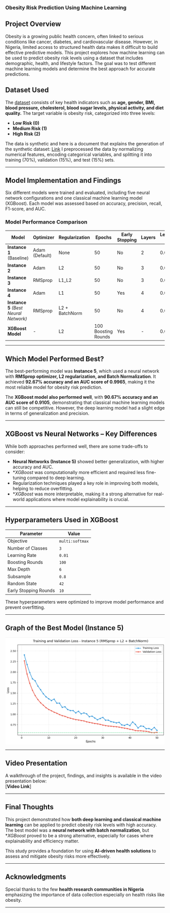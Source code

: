 ### **Obesity Risk Prediction Using Machine Learning**  

## **Project Overview**  
Obesity is a growing public health concern, often linked to serious conditions like cancer, diabetes, and cardiovascular disease. However, in Nigeria, limited access to structured health data makes it difficult to build effective predictive models. This project explores how machine learning can be used to predict obesity risk levels using a dataset that includes demographic, health, and lifestyle factors. The goal was to test different machine learning models and determine the best approach for accurate predictions.  

## **Dataset Used**  
The [dataset](https://docs.google.com/spreadsheets/d/1KE9EiEeupSl6o1Me1GdlqV4h3VIpD3_lOOwZ0sKcxP8/edit?usp=sharing) consists of key health indicators such as **age, gender, BMI, blood pressure, cholesterol, blood sugar levels, physical activity, and diet quality.** The target variable is obesity risk, categorized into three levels:  
- **Low Risk (0)**  
- **Medium Risk (1)**  
- **High Risk (2)**  

The data is synthetic and here is a document that explains the generation of the synthetic dataset: [Link](https://docs.google.com/document/d/1ILz1-6Ef8_rBtbUFg1d3rqaP5tDzqSmBKqNjcanc52c/edit?usp=sharing)
I preprocessed the data by normalizing numerical features, encoding categorical variables, and splitting it into training (70%), validation (15%), and test (15%) sets.  

---

## **Model Implementation and Findings**  
Six different models were trained and evaluated, including five neural network configurations and one classical machine learning model (XGBoost). Each model was assessed based on accuracy, precision, recall, F1-score, and AUC.  

### **Model Performance Comparison**  

| Model | Optimizer | Regularization | Epochs | Early Stopping | Layers | Learning Rate | Accuracy | F1 Score | Recall | Precision | AUC |
|--------|------------|---------------|--------|---------------|--------|--------------|----------|----------|--------|-----------|------|
| **Instance 1** (Baseline) | Adam (Default) | None | 50 | No | 2 | 0.001 | 89.33% | 0.9329 | 0.9333 | 0.9341 | 0.9939 |
| **Instance 2** | Adam | L2 | 50 | No | 3 | 0.001 | 90.67% | 0.9404 | 0.9400 | 0.9412 | 0.9861 |
| **Instance 3** | RMSprop | L1_L2 | 50 | No | 3 | 0.0005 | 84.67% | 0.7958 | 0.8400 | 0.8105 | 0.9965 |
| **Instance 4** | Adam | L1 | 50 | Yes | 4 | 0.0007 | 88.00% | 0.8701 | 0.8800 | 0.8762 | 0.9861 |
| **Instance 5** *(Best Neural Network)* | RMSprop | L2 + BatchNorm | 50 | No | 4 | 0.0005 | **92.67%** | **0.9273** | **0.9267** | **0.9301** | **0.9965** |
| **XGBoost Model** | - | L2 | 100 Boosting Rounds | Yes | - | 0.01 | 90.67% | 0.9105 | 0.9100 | 0.9120 | 0.9105 |

---

## **Which Model Performed Best?**  
The best-performing model was **Instance 5**, which used a neural network with **RMSprop optimizer, L2 regularization, and Batch Normalization**. It achieved **92.67% accuracy and an AUC score of 0.9965**, making it the most reliable model for obesity risk prediction.  

The **XGBoost model also performed well**, with **90.67% accuracy and an AUC score of 0.9105**, demonstrating that classical machine learning models can still be competitive. However, the deep learning model had a slight edge in terms of generalization and precision.  

---

## **XGBoost vs Neural Networks – Key Differences**  
While both approaches performed well, there are some trade-offs to consider:  
- **Neural Networks (Instance 5)** showed better generalization, with higher accuracy and AUC.  
- **XGBoost* was computationally more efficient and required less fine-tuning compared to deep learning.  
- Regularization techniques played a key role in improving both models, helping to reduce overfitting.  
- **XGBoost* was more interpretable, making it a strong alternative for real-world applications where model explainability is crucial.  

---

## **Hyperparameters Used in XGBoost**  
| Parameter | Value |
|-----------|-------|
| Objective | `multi:softmax` |
| Number of Classes | `3` |
| Learning Rate | `0.01` |
| Boosting Rounds | `100` |
| Max Depth | `6` |
| Subsample | `0.8` |
| Random State | `42` |
| Early Stopping Rounds | `10` |

These hyperparameters were optimized to improve model performance and prevent overfitting.

---

## **Graph of the Best Model (Instance 5)**  
<div align="center">
  <img src="5th%20Instance.png" width="900" alt="Home Screen"/>
</div>

---

## **Video Presentation**  
A walkthrough of the project, findings, and insights is available in the video presentation below:  
[**Video Link**]  

---

## **Final Thoughts**  
This project demonstrated how **both deep learning and classical machine learning** can be applied to predict obesity risk levels with high accuracy. The best model was a **neural network with batch normalization**, but **XGBoost* proved to be a strong alternative, especially for cases where explainability and efficiency matter.   

This study provides a foundation for using **AI-driven health solutions** to assess and mitigate obesity risks more effectively.  

---

## **Acknowledgments**  
Special thanks to the few **health research communities in Nigeria** emphasizing the importance of data collection especially on health risks like obesity.  

---
